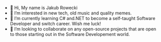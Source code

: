 - 👋 Hi, My name is Jakub Rowecki
- 👀 I’m interested in new tech, old music and quality memes.
- 🌱 I’m currently learning C# and.NET to become a self-taught Software Developer and switch career. Wish me luck!
- 💞️ I’m looking to collaborate on any open-source projects that are open to those starting out in the Software Developement world.

<!--- 📫 How to reach me ... --->

<!---
kraven88/kraven88 is a ✨ special ✨ repository because its `README.md` (this file) appears on your GitHub profile.
You can click the Preview link to take a look at your changes.
--->
